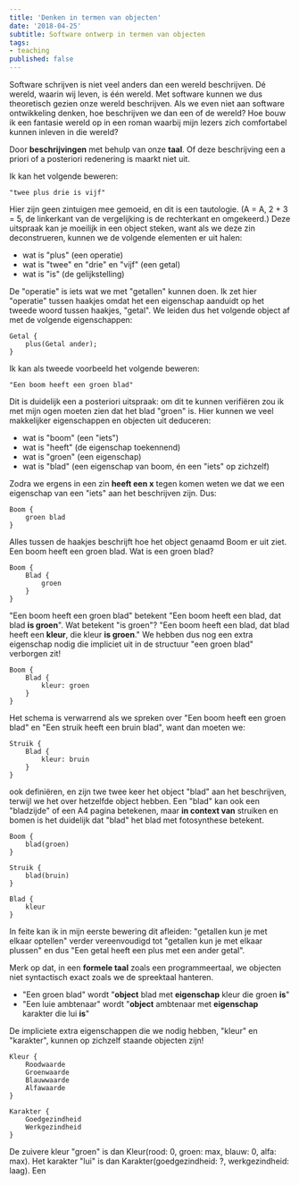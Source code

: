 ```yaml
---
title: 'Denken in termen van objecten'
date: '2018-04-25'
subtitle: Software ontwerp in termen van objecten
tags:
- teaching
published: false
---
```


Software schrijven is niet veel anders dan een wereld beschrijven. Dé wereld, waarin wij leven, is één wereld. Met software kunnen we dus theoretisch gezien onze wereld beschrijven. Als we even niet aan software ontwikkeling denken, hoe beschrijven we dan een of de wereld? Hoe bouw ik een fantasie wereld op in een roman waarbij mijn lezers zich comfortabel kunnen inleven in die wereld? 

Door **beschrijvingen** met behulp van onze **taal**. Of deze beschrijving een a priori of a posteriori redenering is maarkt niet uit. 

Ik kan het volgende beweren:

	"twee plus drie is vijf" 

Hier zijn geen zintuigen mee gemoeid, en dit is een tautologie. (A = A, 2 + 3 = 5, de linkerkant van de vergelijking is de rechterkant en omgekeerd.) 
Deze uitspraak kan je moeilijk in een object steken, want als we deze zin deconstrueren, kunnen we de volgende elementen er uit halen:

- wat is "plus" (een operatie)
- wat is "twee" en "drie" en "vijf" (een getal)
- wat is "is" (de gelijkstelling)

De "operatie" is iets wat we met "getallen" kunnen doen. Ik zet hier "operatie" tussen haakjes omdat het een eigenschap aanduidt op het tweede woord tussen haakjes, "getal". We leiden dus het volgende object af met de volgende eigenschappen:

	Getal {
		plus(Getal ander);
	}

Ik kan als tweede voorbeeld het volgende beweren:

	"Een boom heeft een groen blad"

Dit is duidelijk een a posteriori uitspraak: om dit te kunnen verifiëren zou ik met mijn ogen moeten zien dat het blad "groen" is. 
Hier kunnen we veel makkelijker eigenschappen en objecten uit deduceren:

- wat is "boom" (een "iets")
- wat is "heeft" (de eigenschap toekennend)
- wat is "groen" (een eigenschap)
- wat is "blad" (een eigenschap van boom, én een "iets" op zichzelf)

Zodra we ergens in een zin **heeft een x** tegen komen weten we dat we een eigenschap van een "iets" aan het beschrijven zijn. Dus:

	Boom {
		groen blad
	}

Alles tussen de haakjes beschrijft hoe het object genaamd Boom er uit ziet. Een boom heeft een groen blad. Wat is een groen blad?

	Boom {
		Blad {
			groen
		}
	}

"Een boom heeft een groen blad" betekent "Een boom heeft een blad, dat blad **is groen**". Wat betekent "is groen"? "Een boom heeft een blad, dat blad heeft een **kleur**, die kleur **is groen**." We hebben dus nog een extra eigenschap nodig die impliciet uit in de structuur "een groen blad" verborgen zit! 

	Boom {
		Blad {
			kleur: groen
		}
	}

Het schema is verwarrend als we spreken over "Een boom heeft een groen blad" en "Een struik heeft een bruin blad", want dan moeten we:

	Struik {
		Blad {
			kleur: bruin
		}
	}

ook definiëren, en zijn twe twee keer het object "blad" aan het beschrijven, terwijl we het over hetzelfde object hebben. Een "blad" kan ook een "bladzijde" of een A4 pagina betekenen, maar **in context van** struiken en bomen is het duidelijk dat "blad" het blad met fotosynthese betekent. 

	Boom {
		blad(groen)
	}

	Struik {
		blad(bruin)
	}

	Blad {
		kleur
	}

In feite kan ik in mijn eerste bewering dit afleiden: "getallen kun je met elkaar optellen" verder vereenvoudigd tot "getallen kun je met elkaar plussen" en dus "Een getal heeft een plus met een ander getal". 

Merk op dat, in een **formele taal** zoals een programmeertaal, we objecten niet syntactisch exact zoals we de spreektaal hanteren. 

- "Een groen blad" wordt "**object** blad met **eigenschap** kleur die groen **is**"
- "Een luie ambtenaar" wordt "**object** ambtenaar met **eigenschap** karakter die lui **is**"

De impliciete extra eigenschappen die we nodig hebben, "kleur" en "karakter", kunnen op zichzelf staande objecten zijn!

	Kleur {
		Roodwaarde
		Groenwaarde
		Blauwwaarde
		Alfawaarde
	}

	Karakter {
		Goedgezindheid
		Werkgezindheid
	}

De zuivere kleur "groen" is dan Kleur(rood: 0, groen: max, blauw: 0, alfa: max). Het karakter "lui" is dan Karakter(goedgezindheid: ?, werkgezindheid: laag). Een 
